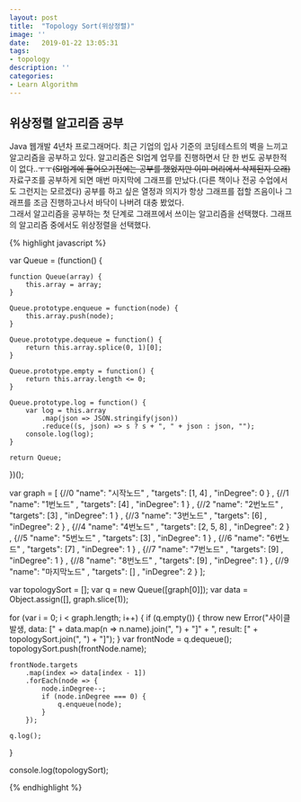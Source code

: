 ```yaml
---
layout: post
title:  "Topology Sort(위상정렬)"
image: ''
date:   2019-01-22 13:05:31
tags: 
- topology
description: ''
categories:
- Learn Algorithm
---
```


## 위상정렬 알고리즘 공부

Java 웹개발 4년차 프로그래머다. 최근 기업의 입사 기준의 코딩테스트의 벽을 느끼고 알고리즘을 공부하고 있다. 알고리즘은 SI업계 업무를 진행하면서 단 한 번도 공부한적이 없다..ㅜㅜ~~(SI업계에 들어오기전에는 공부를 했었지만 이미 머리에서 삭제된지 오래)~~  
자료구조를 공부하게 되면 매번 마지막에 그래프를 만났다.(다른 책이나 전공 수업에서도 그런지는 모르겠다) 공부를 하고 싶은 열정과 의지가 항상 그래프를 접할 즈음이나 그래프를 조금 진행하고나서 바닥이 나버려 대충 봤었다.  
그래서 알고리즘을 공부하는 첫 단계로 그래프에서 쓰이는 알고리즘을 선택했다. 그래프의 알고리즘 중에서도 위상정렬을 선택했다.

{% highlight javascript %}

var Queue = (function() {

    function Queue(array) {
        this.array = array;
    }

    Queue.prototype.enqueue = function(node) {
        this.array.push(node);
    }

    Queue.prototype.dequeue = function() {
        return this.array.splice(0, 1)[0];
    }

    Queue.prototype.empty = function() {
        return this.array.length <= 0;
    }

    Queue.prototype.log = function() {
        var log = this.array
            .map(json => JSON.stringify(json))
            .reduce((s, json) => s ? s + ", " + json : json, "");
        console.log(log);
    }

    return Queue;

})();

var graph = [
    {//0
        "name": "시작노드"
        , "targets": [1, 4]
        , "inDegree": 0
    }
    , {//1
        "name": "1번노드"
        , "targets": [4]
        , "inDegree": 1
    }
    , {//2
        "name": "2번노드"
        , "targets": [3]
        , "inDegree": 1
    }
    , {//3
        "name": "3번노드"
        , "targets": [6]
        , "inDegree": 2
    }
    , {//4
        "name": "4번노드"
        , "targets": [2, 5, 8]
        , "inDegree": 2
    }
    , {//5
        "name": "5번노드"
        , "targets": [3]
        , "inDegree": 1
    }
    , {//6
        "name": "6번노드"
        , "targets": [7]
        , "inDegree": 1
    }
    , {//7
        "name": "7번노드"
        , "targets": [9]
        , "inDegree": 1
    }
    , {//8
        "name": "8번노드"
        , "targets": [9]
        , "inDegree": 1
    }
    , {//9
        "name": "마지막노드"
        , "targets": []
        , "inDegree": 2
    }
];

var topologySort = [];
var q = new Queue([graph[0]]);
var data = Object.assign([], graph.slice(1));

for (var i = 0; i < graph.length; i++) {
    if (q.empty()) {
        throw new Error("사이클 발생, data: [" + data.map(n => n.name).join(", ") + "]" + ", result: [" + topologySort.join(", ") + "]");
    }
    var frontNode = q.dequeue();
    topologySort.push(frontNode.name);

    frontNode.targets
        .map(index => data[index - 1])
        .forEach(node => {
            node.inDegree--;
            if (node.inDegree === 0) {
                q.enqueue(node);
            }
        });

    q.log();
}

console.log(topologySort);

{% endhighlight %}